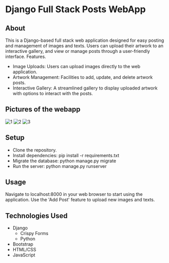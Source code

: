 # Django Full Stack Posts WebApp

## About

  This is a Django-based full stack web application designed for easy posting and management of images and texts. Users can upload their artwork to an interactive gallery, and view or manage posts through a user-friendly interface.
Features.
  * Image Uploads: Users can upload images directly to the web application.
  * Artwork Management: Facilities to add, update, and delete artwork posts.
  * Interactive Gallery: A streamlined gallery to display uploaded artwork with options to interact with the posts.
    
## Pictures of the webapp
![1](https://github.com/Exploser/Django-WebApp/assets/126280113/24b11055-8aac-412d-a972-a08bf4de92d6)
![2](https://github.com/Exploser/Django-WebApp/assets/126280113/806321df-11f4-427b-9c61-ac0ddba4b967)
![3](https://github.com/Exploser/Django-WebApp/assets/126280113/4f5ada13-a2c5-47a4-a84f-9ea0f15fabed)

## Setup

  * Clone the repository.
  * Install dependencies: pip install -r requirements.txt
  * Migrate the database: python manage.py migrate
  * Run the server: python manage.py runserver

## Usage

  Navigate to localhost:8000 in your web browser to start using the application. Use the 'Add Post' feature to upload new images and texts.
  
## Technologies Used

  * Django
    * Crispy Forms
    * Python
  * Bootstrap
  * HTML/CSS
  * JavaScript

